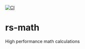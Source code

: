 
[![CI](https://github.com/un3481/rs-math/actions/workflows/CI.yml/badge.svg)](https://github.com/un3481/rs-math/actions/workflows/CI.yml) 

# rs-math
High performance math calculations
